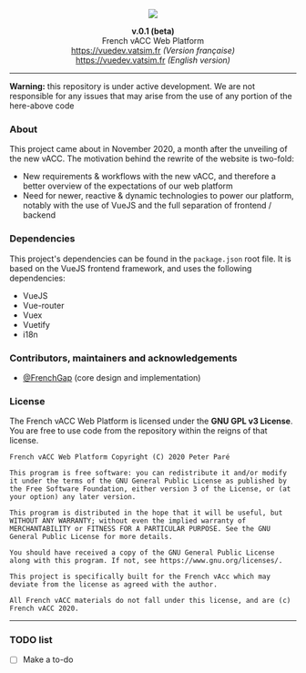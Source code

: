 <p align="center"><img src="https://vatsim.fr/media/img/FrenchvACC_BBG_2.png" width="auto"></p>

<p align="center"><b>v.0.1 (beta)</b><br>French vACC Web Platform<br>
<a href="https://vuedev.vatsim.fr" target="_blank">https://vuedev.vatsim.fr</a> <i>(Version française)</i><br>
<a href="https://vuedev.vatsim.fr" target="_blank">https://vuedev.vatsim.fr</a> <i>(English version)</i>
</p>

---

**Warning:** this repository is under active development. We are not responsible for any issues that may arise from the use of any portion of the here-above code

### About

This project came about in November 2020, a month after the unveiling of the new vACC. The motivation behind the rewrite of the website is two-fold:
- New requirements & workflows with the new vACC, and therefore a better overview of the expectations of our web platform
- Need for newer, reactive & dynamic technologies to power our platform, notably with the use of VueJS and the full separation of frontend / backend

### Dependencies

This project's dependencies can be found in the `package.json` root file. It is based on the VueJS frontend framework, and uses the following dependencies:
- VueJS
- Vue-router
- Vuex
- Vuetify
- i18n

### Contributors, maintainers and acknowledgements

- [@FrenchGap](https://github.com/FrenchGap) (core design and implementation)

### License

The French vACC Web Platform is licensed under the **GNU GPL v3 License**. You are free to use code from the repository within the reigns of that license. 

```
French vACC Web Platform Copyright (C) 2020 Peter Paré

This program is free software: you can redistribute it and/or modify it under the terms of the GNU General Public License as published by the Free Software Foundation, either version 3 of the License, or (at your option) any later version.

This program is distributed in the hope that it will be useful, but WITHOUT ANY WARRANTY; without even the implied warranty of MERCHANTABILITY or FITNESS FOR A PARTICULAR PURPOSE. See the GNU General Public License for more details.

You should have received a copy of the GNU General Public License along with this program. If not, see https://www.gnu.org/licenses/.

This project is specifically built for the French vAcc which may deviate from the license as agreed with the author.

All French vACC materials do not fall under this license, and are (c) French vACC 2020.
```

---

### TODO list
* [ ] Make a to-do